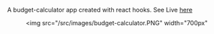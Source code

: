    A budget-calculator app created with react hooks.
   See Live [here](https://learn-chinese.netlify.com/)
    <div align="center">
        <img src="/src/images/budget-calculator.PNG" width="700px"</img> 
    </div>
